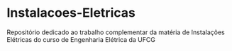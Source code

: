 # Instalacoes-Eletricas
Repositório dedicado ao trabalho complementar da matéria de Instalações Elétricas do curso de Engenharia Elétrica da UFCG
